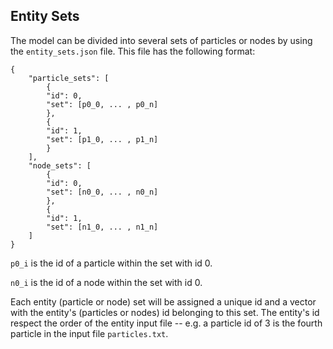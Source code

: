 ## Entity Sets

The model can be divided into several sets of particles or nodes by using the `entity_sets.json` file. This file has the following format:

```
{
    "particle_sets": [
        {
        "id": 0,
        "set": [p0_0, ... , p0_n]
        },
        {
        "id": 1,
        "set": [p1_0, ... , p1_n]
        }
    ],
    "node_sets": [
        {
        "id": 0,
        "set": [n0_0, ... , n0_n]
        },
        {
        "id": 1,
        "set": [n1_0, ... , n1_n]
    ]
}
```

`p0_i` is the id of a particle within the set with id 0.

`n0_i` is the id of a node within the set with id 0.

Each entity (particle or node) set will be assigned a unique id and a vector with the entity's (particles or nodes) id belonging to this set. The entity's id respect the order of the entity input file -- e.g. a particle id of 3 is the fourth particle in the input file `particles.txt`.
